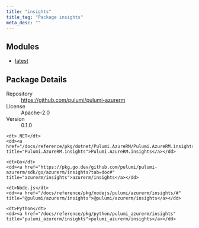 ```yaml
---
title: "insights"
title_tag: "Package insights"
meta_desc: ""
---
```


<!-- WARNING: this file was generated by Pulumi Docs Generator. -->
<!-- Do not edit by hand unless you're certain you know what you are doing! -->



<h2 id="modules">Modules</h2>
<ul class="api">
    <li><a href="latest/" title="latest"><span class="symbol module"></span>latest</a></li>
</ul>

<h2 id="package-details">Package Details</h2>
<dl class="package-details">
	<dt>Repository</dt>
	<dd><a href="https://github.com/pulumi/pulumi-azurerm">https://github.com/pulumi/pulumi-azurerm</a></dd>
	<dt>License</dt>
	<dd>Apache-2.0</dd>
	<dt>Version</dt>
	<dd>0.1.0</dd>
</dl>



<dl class="tabular">

    <dt>.NET</dt>
    <dd><a href="/docs/reference/pkg/dotnet/Pulumi.AzureRM/Pulumi.AzureRM.insights.html" title="Pulumi.AzureRM.insights">Pulumi.AzureRM.insights</a></dd>

    <dt>Go</dt>
    <dd><a href="https://pkg.go.dev/github.com/pulumi/pulumi-azurerm/sdk/go/azurerm/insights?tab=doc#" title="azurerm/insights">azurerm/insights</a></dd>

    <dt>Node.js</dt>
    <dd><a href="/docs/reference/pkg/nodejs/pulumi/azurerm/insights/#" title="@pulumi/azurerm/insights">@pulumi/azurerm/insights</a></dd>

    <dt>Python</dt>
    <dd><a href="/docs/reference/pkg/python/pulumi_azurerm/insights" title="pulumi_azurerm/insights">pulumi_azurerm/insights</a></dd>

</dl>

